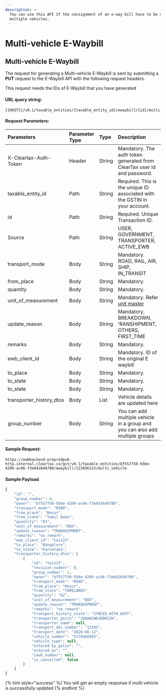 ```yaml
---
description: >-
  You can use this API If the consignment of an e-way bill have to be moved in
  multiple vehicles.
---
```


# Multi-vehicle E-Waybill

## Multi-vehicle E-Waybill <a id="update-an-e-waybill"></a>

The request for generating a Multi-vehicle E-Waybill is sent by submitting a **PUT** request to the E-Waybill API with the following request headers.

This request needs the IDs of E-Waybill that you have generated

#### URL query string:

```text
{{HOST}}/v0.1/taxable_entities/{taxable_entity_id}/ewaybill/{id}/multi_vehicle
```

#### Request Parameters:

| Parameters | Parameter Type | Type | Description |
| :--- | :--- | :--- | :--- |
| X-Cleartax-Auth-Token | Header | String | Mandatory. The auth token generated from ClearTax user id and password. |
| taxable\_entity\_id | Path | String | Required. This is the unique ID associated with the GSTIN in your account. |
| id | Path | String | Required. Unique Transaction ID. |
| Source | Path | String | USER, GOVERNMENT, TRANSPORTER, ACTIVE\_EWB |
| transport\_mode | Body | String | Mandatory.  ROAD, RAIL, AIR, SHIP, IN\_TRANSIT |
| from\_place | Body | String | Mandatory.  |
| quantity | Body | String | Mandatory.  |
| unit\_of\_measurement | Body | String | Mandatory.  Refer [unit master](https://cleartax.gitbook.io/cleartax-for-developers/gst-api/gst-api-reference/resources-and-masters/unit-of-measurement-master) |
| update\_reason | Body | String | Mandatory. BREAKDOWN, 'RANSHIPMENT, OTHERS, FIRST\_TIME |
| remarks | Body | String | Mandatory.  |
| ewb\_client\_id | Body | String | Mandatory.  ID of the original E waybill |
| to\_place | Body | String | Mandatory.  |
| to\_state | Body | String | Mandatory.  |
| to\_state | Body | String | Mandatory.  |
| transporter\_history\_dtos | Body | List | Vehicle details are updated here |
| group\_number | Body | String | You can add multiple vehicle in a group and you can also add multiple groups |

#### Sample Request:

```text
https://ewbbackend-preprodpub-http.internal.cleartax.co/gst/v0.1/taxable_entities/bf557750-936e-4209-ac46-f3e8426d4780/ewaybill/123456123/multi_vehicle
```

#### Sample Payload

```javascript
{
    "id": "",
    "group_number": 0,
    "owner": "bf557750-936e-4209-ac46-f3e8426d4780",
    "transport_mode": "ROAD",
    "from_place": "Hosur",
    "from_state": "Tamil Nadu",
    "quantity": "82",
    "unit_of_measurement": "BOX",
    "update_reason": "TRANSHIPMENT",
    "remarks": "no remark",
    "ewb_client_id": "tes123",
    "to_place": "Bangalore",
    "to_state": "Karnataka",
    "transporter_history_dtos": [
        {
            "id": "tes123",
            "revision_number": 0,
            "group_number": 1,
            "owner": "bf557750-936e-4209-ac46-f3e8426d4780",
            "transport_mode": "ROAD",
            "from_place": "Hosur",
            "from_state": "TAMILNADU",
            "quantity": "82",
            "unit_of_measurement": "BOX",
            "update_reason": "TRANSHIPMENT",
            "remarks": "no remark",
            "transport_history_state": "SYNCED_WITH_GOVT",
            "transporter_gstin": "29AAACW6288M1ZH",
            "transporter_name": null,
            "transport_doc_number": "12345",
            "transport_date": "2020-06-12",
            "vehicle_number": "tn70ab6565",
            "vehicle_type": null,
            "entered_by_gstin": "",
            "entered_on": "",
            "cewb_number": null,
            "is_cancelled": false
        }
    ]
}
```

{% hint style="success" %}
You will get an empty response if multi vehicle is successfully updated
{% endhint %}

